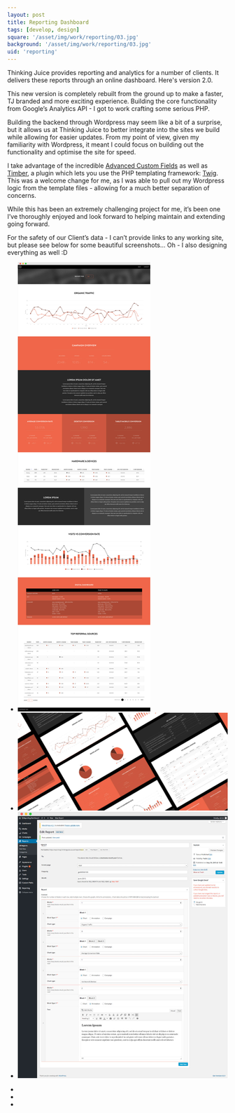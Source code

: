 ```yaml
---
layout: post
title: Reporting Dashboard
tags: [develop, design]
square: '/asset/img/work/reporting/03.jpg'
background: '/asset/img/work/reporting/03.jpg'
uid: 'reporting'
---
```


<p class="headline">Thinking Juice provides reporting and analytics for a number of clients. It delivers these reports through an online dashboard. Here's version 2.0.</p>

<p>This new version is completely rebuilt from the ground up to make a faster, TJ branded and more exciting experience. Building the core functionality from Google’s Analytics API - I got to work crafting some serious PHP.</p>

<p>Building the backend through Wordpress may seem like a bit of a surprise, but it allows us at Thinking Juice to better integrate into the sites we build while allowing for easier updates. From my point of view, given my familiarity with Wordpress, it meant I could focus on building out the functionality and optimise the site for speed.</p>

<p>I take advantage of the incredible <a href="http://www.advancedcustomfields.com/">Advanced Custom Fields</a> as well as <a href="http://upstatement.com/timber/">Timber</a>, a plugin which lets you use the PHP templating framework: <a href="http://twig.sensiolabs.org/">Twig</a>. This was a welcome change for me, as I was able to pull out my Wordpress logic from the template files - allowing for a much better separation of concerns.</p>

<p>While this has been an extremely challenging project for me, it’s been one I’ve thoroughly enjoyed and look forward to helping maintain and extending going forward.</p>

<p>For the safety of our Client’s data - I can’t provide links to any working site, but please see below for some beautiful screenshots… Oh - I also designing everything as well :D</p>

<section class="post-media">
	<ul>
		<li class="curved"><img src="/asset/img/work/reporting/01.jpg"></li>
		<li class="full"><img src="/asset/img/work/reporting/03.jpg"></li>
		<li class="curved"><img src="/asset/img/work/reporting/02.jpg"></li>
	</ul>
</section>

<section class="block palette three-colors">
	<ul>
		<li class="color-1"></li>
		<li class="color-2"></li>
		<li class="color-3"></li>
	</ul>
</section>

<section>
	
</section>
